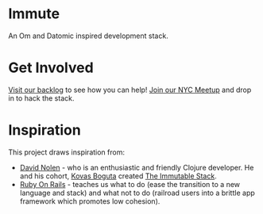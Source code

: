 # Immute

An Om and Datomic inspired development stack.

# Get Involved
[Visit our backlog](https://www.pivotaltracker.com/n/projects/1074796) to see how you can help!
[Join our NYC Meetup](http://www.meetup.com/The-New-York-Immutable-Hack/) and drop in to hack the stack.

# Inspiration

This project draws inspiration from:

* [David Nolen](https://github.com/swannodette) - who is an enthusiastic and friendly Clojure developer. 
He and his cohort, [Kovas Boguta](https://github.com/kovasb) created [The Immutable Stack](http://kitchentablecoders.com/class/2014/04/12/the-immutable-stack/).
* [Ruby On Rails](http://rubyonrails.org/) - teaches us what to do (ease the transition to a new language and stack) and what not to do (railroad users into a brittle app framework which promotes low cohesion). 
